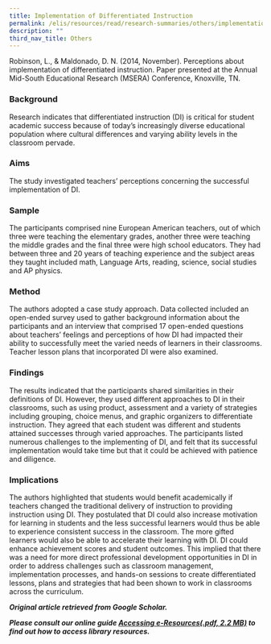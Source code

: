 ```yaml
---
title: Implementation of Differentiated Instruction
permalink: /elis/resources/read/research-summaries/others/implementation-of-differentiated-instruction/
description: ""
third_nav_title: Others
---
```

Robinson, L., & Maldonado, D. N. (2014, November). Perceptions about implementation of differentiated instruction. Paper presented at the Annual Mid-South Educational Research (MSERA) Conference, Knoxville, TN.

### Background

Research indicates that differentiated instruction (DI) is critical for student academic success because of today’s increasingly diverse educational population where cultural differences and varying ability levels in the classroom pervade.

### Aims

The study investigated teachers’ perceptions concerning the successful implementation of DI.

### Sample

The participants comprised nine European American teachers, out of which three were teaching the elementary grades, another three were teaching the middle grades and the final three were high school educators. They had between three and 20 years of teaching experience and the subject areas they taught included math, Language Arts, reading, science, social studies and AP physics.

### Method

The authors adopted a case study approach. Data collected included an open-ended survey used to gather background information about the participants and an interview that comprised 17 open-ended questions about teachers’ feelings and perceptions of how DI had impacted their ability to successfully meet the varied needs of learners in their classrooms. Teacher lesson plans that incorporated DI were also examined.

### Findings

The results indicated that the participants shared similarities in their definitions of DI. However, they used different approaches to DI in their classrooms, such as using product, assessment and a variety of strategies including grouping, choice menus, and graphic organizers to differentiate instruction. They agreed that each student was different and students attained successes through varied approaches. The participants listed numerous challenges to the implementing of DI, and felt that its successful implementation would take time but that it could be achieved with patience and diligence.

### Implications

The authors highlighted that students would benefit academically if teachers changed the traditional delivery of instruction to providing instruction using DI. They postulated that DI could also increase motivation for learning in students and the less successful learners would thus be able to experience consistent success in the classroom. The more gifted learners would also be able to accelerate their learning with DI. DI could enhance achievement scores and student outcomes. This implied that there was a need for more direct professional development opportunities in DI in order to address challenges such as classroom management, implementation processes, and hands-on sessions to create differentiated lessons, plans and strategies that had been shown to work in classrooms across the curriculum.

_**Original article retrieved from Google Scholar.**_  

**_Please consult our online guide [Accessing e-Resources(.pdf, 2.2 MB)](https://academyofsingaporeteachers-moe-edu-sg-admin.cwp.sg/elis/resources/read/research-summaries/others/18e45074-6b1b-4ac7-811f-1a8da16c4f81 "Accessing e-Resources") to find out how to access library resources._**